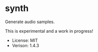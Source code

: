 # synth

Generate audio samples.

This is experimental and a work in progress!

* License: MIT
* Verison: 1.4.3
